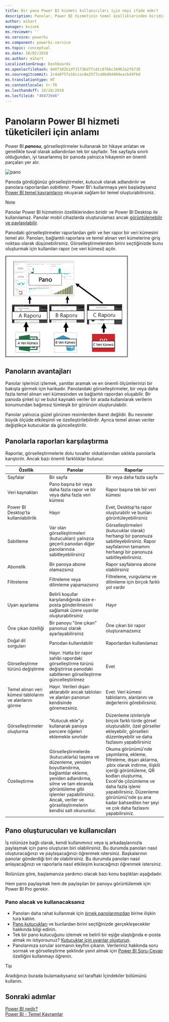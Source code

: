 ```yaml
---
title: Bir pano Power BI hizmeti kullanıcıları için neyi ifade eder?
description: Panolar, Power BI hizmetinin temel özelliklerinden biridir.
author: mihart
manager: kvivek
ms.reviewer: ''
ms.service: powerbi
ms.component: powerbi-service
ms.topic: conceptual
ms.date: 10/02/2018
ms.author: mihart
LocalizationGroup: Dashboards
ms.openlocfilehash: 840f302b1df31736d7fcd1c0766c34963a2f6738
ms.sourcegitcommit: 2c4a075fe16ccac8e25f7ca0b40d404eacb49f6d
ms.translationtype: HT
ms.contentlocale: tr-TR
ms.lasthandoff: 10/20/2018
ms.locfileid: "49473946"
---
```

# <a name="dashboards-for-power-bi-service-consumers"></a>Panoların Power BI hizmeti tüketicileri için anlamı

Power BI ***panosu***, görselleştirmeler kullanarak bir hikaye anlatan ve genellikle tuval olarak adlandırılan tek bir sayfadır. Tek sayfayla sınırlı olduğundan, iyi tasarlanmış bir panoda yalnızca hikayenin en önemli parçaları yer alır.

![pano](media/end-user-dashboards/power-bi-dashboard2.png)

Panoda gördüğünüz görselleştirmeler, *kutucuk* olarak adlandırılır ve panolara raporlardan *sabitlenir*. Power BI'ı kullanmaya yeni başladıysanız [Power BI temel kavramlarını](end-user-basic-concepts.md) okuyarak sağlam bir temel oluşturabilirsiniz.

> [!NOTE]
> Panolar Power BI hizmetinin özelliklerinden biridir ve Power BI Desktop ile kullanılamaz. Panolar mobil cihazlarda oluşturulamaz ancak [görüntülenebilir ve paylaşılabilir](/mobile/mobile-apps-view-dashboard.md).
> 
> 

Panodaki görselleştirmeler raporlardan gelir ve her rapor bir veri kümesini temel alır. Panoları, bağlantılı raporlara ve temel alınan veri kümelerine giriş noktası olarak düşünebilirsiniz. Görselleştirmelerden birini seçtiğinizde bunu oluşturmak için kullanılan rapor (ve veri kümesi) açılır.

![panolar, raporlar, veri kümeleri arasındaki ilişkiyi gösteren diyagram](media/end-user-dashboards/power-bi-diagram.png)

## <a name="advantages-of-dashboards"></a>Panoların avantajları
Panolar işlerinizi izlemek, yanıtlar aramak ve en önemli ölçümlerinizi bir bakışta görmek için harikadır. Panolardaki görselleştirmeler, bir veya daha fazla temel alınan veri kümesinden ve bağlantılı rapordan oluşabilir. Bir panoda şirket içi ve bulut kaynaklı veriler bir arada kullanılarak verilerin konumundan bağımsız tümleşik bir görünüm oluşturulabilir.

Panolar yalnızca güzel görünen resimlerden ibaret değildir. Bu nesneler büyük ölçüde etkileşimli ve özelleştirilebilirdir. Ayrıca temel alınan veriler değiştikçe kutucuklar da güncelleştirilir.

## <a name="dashboards-versus-reports"></a>Panolarla raporları karşılaştırma
Raporlar, görselleştirmelerle dolu tuvaller olduklarından sıklıkla panolarla karıştırılır. Ancak bazı önemli farklılıklar bulunur.

| **Özellik** | **Panolar** | **Raporlar** |
| --- | --- | --- |
| Sayfalar |Bir sayfa |Bir veya daha fazla sayfa |
| Veri kaynakları |Pano başına bir veya daha fazla rapor ve bir veya daha fazla veri kümesi |Rapor başına tek bir veri kümesi |
| Power BI Desktop'ta kullanılabilirlik |Hayır |Evet, Desktop'ta rapor oluşturabilir ve bunları görüntüleyebilirsiniz |
| Sabitleme |Var olan görselleştirmeleri (kutucukları) yalnızca geçerli panodan diğer panolarınıza sabitleyebilirsiniz |Görselleştirmeleri (kutucuklar olarak) herhangi bir panonuza sabitleyebilirsiniz. Rapor sayfalarının tamamını herhangi bir panonuza sabitleyebilirsiniz. |
| Abonelik |Bir panoya abone olamazsınız |Rapor sayfalarına abone olabilirsiniz |
| Filtreleme |Filtreleme veya dilimleme yapamazsınız |Filtreleme, vurgulama ve dilimleme için birçok farklı yol vardır |
| Uyarı ayarlama |Belirli koşullar karşılandığında size e-posta gönderilmesini sağlamak üzere uyarılar oluşturabilirsiniz |Hayır |
| Öne çıkan özelliği |Bir panoyu "öne çıkan" panonuz olarak ayarlayabilirsiniz |Öne çıkan bir rapor oluşturamazsınız |
| Doğal dil sorguları |Panodan kullanılabilir |Raporlardan kullanılamaz |
| Görselleştirme türünü değiştirme |Hayır. Hatta bir rapor sahibi rapordaki görselleştirme türünü değiştirirse panodaki sabitlenen görselleştirme güncelleştirilmez |Evet |
| Temel alınan veri kümesi tablolarını ve alanlarını görme |Hayır. Verileri dışarı aktarabilir ancak tabloları ve alanları panonun kendisinde göremezsiniz. |Evet. Veri kümesi tablolarını, alanlarını ve değerlerini görebilirsiniz. |
| Görselleştirmeler oluşturma |"Kutucuk ekle"yi kullanarak panoya pencere öğeleri eklemekle sınırlıdır |Düzenleme izinleriyle birçok farklı türde görsel oluşturabilir, özel görseller ekleyebilir, görselleri düzenleyebilir ve daha fazlasını yapabilirsiniz |
| Özelleştirme |Görselleştirmelerde (kutucuklarla) taşıma ve düzenleme, yeniden boyutlandırma, bağlantılar ekleme, yeniden adlandırma, silme ve tam ekranda görüntüleme gibi işlemler yapabilirsiniz. Ancak, veriler ve görselleştirmelerin kendisi salt okunurdur. |Okuma görünümü'nde yayımlama, ekleme, filtreleme, dışarı aktarma, .pbix olarak indirme, ilişkili içeriği görüntüleme, QR kodları oluşturma, Excel'de çözümleme ve daha fazla işlemi yapabilirsiniz.  Düzenleme görünümü'nde şu ana kadar bahsedilen her şeyi ve çok daha fazlasını yapabilirsiniz. |

## <a name="dashboard-creators-and-dashboard-consumers"></a>Pano oluşturucuları ve kullanıcıları
İş rolünüze bağlı olarak, kendi kullanımınız veya iş arkadaşlarınızla paylaşmak için pano oluşturan biri olabilirsiniz. Bu durumda panoları nasıl oluşturacağınızı ve paylaşacağınızı öğrenmek istersiniz. Başkalarının panolar gönderdiği biri de olabilirsiniz. Bu durumda panoları nasıl anlayacağınızı ve raporlarla nasıl etkileşim kuracağınızı öğrenmek istersiniz.

Rolünüze göre, başlamanıza yardımcı olacak bazı konu başlıkları aşağıdadır.

Hem pano paylaşmak hem de paylaşılan bir panoyu görüntülemek için Power BI Pro gerekir.

### <a name="if-you-will-be-receiving-and-consuming-dashboards"></a>Pano alacak ve kullanacaksanız
* Panoları daha rahat kullanmak için [örnek panolarımızdan](../sample-tutorial-connect-to-the-samples.md) birine ilişkin tura katılın.
* [Pano kutucukları](end-user-tiles.md) ve bunlardan birini seçtiğinizde gerçekleşecekler hakkında bilgi edinin.
* Tek bir pano kutucuğunu izlemek ve belirli bir eşiğe ulaştığında e-posta almak mı istiyorsunuz? [Kutucuklar için uyarılar oluşturun](end-user-alerts.md).
* Panolarınıza sorular sormanın keyfini çıkarın. Verileriniz hakkında soru sormak ve görselleştirme şeklinde yanıt almak için [Power BI Soru-Cevap](end-user-q-and-a.md) özelliğini kullanmayı öğrenin.

> [!TIP]
> Aradığınızı burada bulamadıysanız sol taraftaki İçindekiler bölümünü kullanın.
> 

## <a name="next-steps"></a>Sonraki adımlar
[Power BI nedir?](../power-bi-overview.md)  
[Power BI - Temel Kavramlar](end-user-basic-concepts.md)  